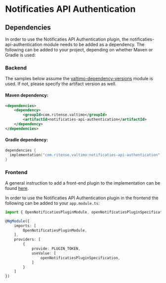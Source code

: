 # Notificaties API Authentication

## Dependencies

In order to use the Notificaties API Authentication plugin, the notificaties-api-authentication module needs to
be added as a dependency. The following can be added to your project, depending on whether Maven
or Gradle is used:

### Backend
The samples below assume the [valtimo-dependency-versions](../core/valtimo-dependency-versions.md) module is used.
If not, please specify the artifact version as well.

#### Maven dependency:
```xml
<dependencies>
    <dependency>
        <groupId>com.ritense.valtimo</groupId>
        <artifactId>notificaties-api-authentication</artifactId>
    </dependency>
</dependencies>
```

#### Gradle dependency:
```kotlin
dependencies {
  implementation("com.ritense.valtimo:notificaties-api-authentication")
}
```

### Frontend

A general instruction to add a front-end plugin to the implementation can be
found [here](../core/plugin.md#adding-a-front-end-plugin-to-the-implementation).

In order to use the Notificaties API Authentication plugin in the frontend the following can be added to your `app.module.ts`:

```typescript
import { OpenNotificatiesPluginModule, openNotificatiesPluginSpecification } from '@valtimo/plugin';

@NgModule({
    imports: [
        OpenNotificatiesPluginModule,
    ],
    providers: [
        {
            provide: PLUGIN_TOKEN,
            useValue: [
                openNotificatiesPluginSpecification,
            ]
        }
    ]
})
```
